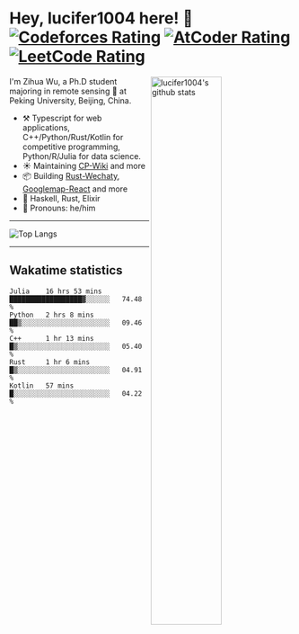 # Hey, lucifer1004 here! :wave: [![Codeforces Rating](https://cp-logo.vercel.app/codeforces/lucifer1004)](https://codeforces.com/profile/lucifer1004) [![AtCoder Rating](https://cp-logo.vercel.app/atcoder/lucifer1004)](https://atcoder.jp/users/lucifer1004) [![LeetCode Rating](https://cp-logo.vercel.app/leetcode/lucifer1004)](https://leetcode-cn.com/u/lucifer1004/)

<img width="50%" align="right" alt="lucifer1004's github stats" src="https://github-readme-stats.vercel.app/api?username=lucifer1004&show_icons=true">

I'm Zihua Wu, a Ph.D student majoring in remote sensing :satellite: at Peking University, Beijing, China.

- :hammer_and_pick: Typescript for web applications, C++/Python/Rust/Kotlin for competitive programming, Python/R/Julia for data science.
- :sunny: Maintaining [CP-Wiki](https://cp-wiki.vercel.app) and more 
- :package: Building [Rust-Wechaty](https://github.com/wechaty/rust-wechaty), [Googlemap-React](https://github.com/googlemap-react/googlemap-react) and more
- :seedling: Haskell, Rust, Elixir
- :man: Pronouns: he/him

---

![Top Langs](https://github-readme-stats.vercel.app/api/top-langs/?username=lucifer1004&layout=compact)

---

## Wakatime statistics

<!--START_SECTION:waka-->
```text
Julia    16 hrs 53 mins  ██████████████████▓░░░░░░   74.48 % 
Python   2 hrs 8 mins    ██▒░░░░░░░░░░░░░░░░░░░░░░   09.46 % 
C++      1 hr 13 mins    █▒░░░░░░░░░░░░░░░░░░░░░░░   05.40 % 
Rust     1 hr 6 mins     █▒░░░░░░░░░░░░░░░░░░░░░░░   04.91 % 
Kotlin   57 mins         █░░░░░░░░░░░░░░░░░░░░░░░░   04.22 % 
```
<!--END_SECTION:waka-->
